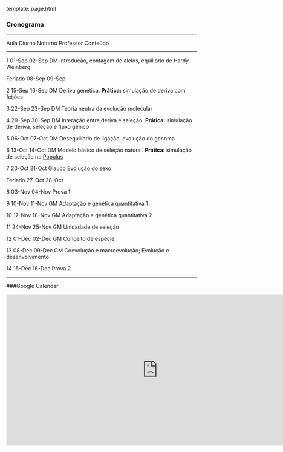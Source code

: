 template: page.html

### Cronograma

----------------------------------------------------------------------------------------------------------
  Aula       Diurno     Noturno     Professor    Conteúdo
--------    --------   ---------   -----------   ---------------------------------------------------------
1            01-Sep     02-Sep     DM             Introdução, contagem de alelos, equilibrio de Hardy-Weinberg

Feriado      08-Sep     09-Sep

2            15-Sep     16-Sep     DM             Deriva genética.
                                                   __Prática:__ simulação de deriva com feijões

3            22-Sep     23-Sep     DM             Teoria neutra da evolução molecular 

4            29-Sep     30-Sep     DM             Interação entre deriva e seleção.
                                                   __Prática:__ simulação de deriva, seleção e fluxo gênico

5            06-Oct     07-Oct     DM             Desequilíbrio de ligação, evolução do genoma

6            13-Oct     14-Oct     DM             Modelo básico de seleção natural.
                                                   __Prática:__ simulação de seleção no [Populus](http://www.cbs.umn.edu/research/resources/populus)

7            20-Oct     21-Oct     Glauco         Evolução do sexo

Feriado      27-Oct     28-Oct

8            03-Nov     04-Nov                    Prova 1

9            10-Nov     11-Nov     GM             Adaptação e genética quantitativa 1

10           17-Nov     18-Nov     GM             Adaptação e genética quantitativa  2

11           24-Nov     25-Nov     GM             Unidadade de seleção

12           01-Dec     02-Dec     GM             Conceito de espécie

13           08-Dec     09-Dec     GM             Coevolução e macroevolução;
                                                     Evolução e desenvolvimento

14           15-Dec     16-Dec                      Prova 2

----------------------------------------------------------------------------------------------------------

<script>
    $(function () {
        $('tbody tr:nth-child(2)').addClass('feriado');
        $('tbody tr:nth-child(9)').addClass('feriado');
        $('tbody tr:nth-child(10)').addClass('prova');
        $('tbody tr:nth-child(16)').addClass('prova');
    });
</script>

###Google Calendar

 <iframe src="https://www.google.com/calendar/embed?title=Bio%20208%20-%20Processos%20Evolutivos&amp;showPrint=0&amp;showTz=0&amp;mode=AGENDA&amp;height=400&amp;wkst=1&amp;bgcolor=%23FFFFFF&amp;src=5agq4u67jo7nl24noqiavmsd6c%40group.calendar.google.com&amp;color=%23875509&amp;src=d3jivrjfvrkbbgejeo3skh6a9o%40group.calendar.google.com&amp;color=%23B1440E&amp;ctz=America%2FSao_Paulo" style=" border-width:0 " width="800" height="400" frameborder="0" scrolling="no"></iframe>
